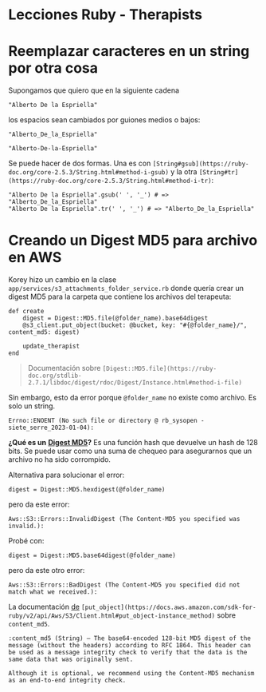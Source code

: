 # Lecciones Ruby - Therapists

# Reemplazar caracteres en un string por otra cosa

Supongamos que quiero que en la siguiente cadena

    "Alberto De la Espriella"

los espacios sean cambiados por guiones medios o bajos:

    "Alberto_De_la_Espriella"
    
    "Alberto-De-la-Espriella"

Se puede hacer de dos formas. Una es con `[String#gsub](https://ruby-doc.org/core-2.5.3/String.html#method-i-gsub)` y la otra `[String#tr](https://ruby-doc.org/core-2.5.3/String.html#method-i-tr)`:

    "Alberto De la Espriella".gsub(' ', '_') # => "Alberto_De_la_Espriella"
    "Alberto De la Espriella".tr(' ', '_') # => "Alberto_De_la_Espriella"


# Creando un Digest MD5 para archivo en AWS

Korey hizo un cambio en la clase `app/services/s3_attachments_folder_service.rb` donde quería crear un digest MD5 para la carpeta que contiene los archivos del terapeuta:

    def create
        digest = Digest::MD5.file(@folder_name).base64digest
        @s3_client.put_object(bucket: @bucket, key: "#{@folder_name}/", content_md5: digest)
    
        update_therapist
    end


> Documentación sobre `[Digest::MD5.file](https://ruby-doc.org/stdlib-2.7.1/libdoc/digest/rdoc/Digest/Instance.html#method-i-file)`

Sin embargo, esto da error porque `@folder_name` no existe como archivo. Es solo un string.


    Errno::ENOENT (No such file or directory @ rb_sysopen - siete_serre_2023-01-04):

**¿Qué es un** [**Digest MD5**](https://en.wikipedia.org/wiki/MD5)**?**
Es una función hash que devuelve un hash de 128 bits. Se puede usar como una suma de chequeo para asegurarnos que un archivo no ha sido corrompido.

Alternativa para solucionar el error:

    digest = Digest::MD5.hexdigest(@folder_name)

pero da este error:

    Aws::S3::Errors::InvalidDigest (The Content-MD5 you specified was invalid.):

Probé con:

    digest = Digest::MD5.base64digest(@folder_name)

pero da este otro error:

    Aws::S3::Errors::BadDigest (The Content-MD5 you specified did not match what we received.):

La documentación [de](https://docs.aws.amazon.com/sdk-for-ruby/v2/api/Aws/S3/Client.html#put_object-instance_method) `[put_object](https://docs.aws.amazon.com/sdk-for-ruby/v2/api/Aws/S3/Client.html#put_object-instance_method)` sobre `content_md5`.

    :content_md5 (String) — The base64-encoded 128-bit MD5 digest of the message (without the headers) according to RFC 1864. This header can be used as a message integrity check to verify that the data is the same data that was originally sent.
    
    Although it is optional, we recommend using the Content-MD5 mechanism as an end-to-end integrity check.

